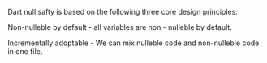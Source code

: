 Dart null safty is based on the following three core design principles: 

Non-nulleble by default  - all variables are non - nulleble by default.

Incrementally adoptable - We can mix nulleble code and non-nulleble code in one file.

